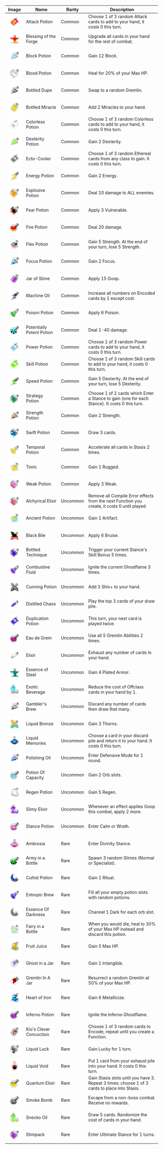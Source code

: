 | Image | Name | Rarity | Description |
| ----- | ---- | ------ | ----------- |
| ![](slay-the-spire/potions/AttackPotion.png) | Attack Potion | Common | Choose 1 of 3 random Attack cards to add to your hand, it costs 0 this turn. |
| ![](slay-the-spire/potions/BlessingoftheForge.png) | Blessing of the Forge | Common | Upgrade all cards in your hand for the rest of combat. |
| ![](slay-the-spire/potions/BlockPotion.png) | Block Potion | Common | Gain 12 Block. |
| ![](slay-the-spire/potions/BloodPotion.png) | Blood Potion | Common | Heal for 20% of your Max HP. |
| ![](downfall/potions/BottledDupe.png) | Bottled Dupe | Common | Swap to a random Gremlin. |
| ![](slay-the-spire/potions/BottledMiracle.png) | Bottled Miracle | Common | Add 2 Miracles to your hand. |
| ![](slay-the-spire/potions/ColorlessPotion.png) | Colorless Potion | Common | Choose 1 of 3 random Colorless cards to add to your hand, it costs 0 this turn. |
| ![](slay-the-spire/potions/DexterityPotion.png) | Dexterity Potion | Common | Gain 2 Dexterity. |
| ![](downfall/potions/Ecto-Cooler.png) | Ecto-Cooler | Common | Choose 1 of 3 random Ethereal cards from any class to gain. It costs 0 this turn. |
| ![](slay-the-spire/potions/EnergyPotion.png) | Energy Potion | Common | Gain 2 Energy. |
| ![](slay-the-spire/potions/ExplosivePotion.png) | Explosive Potion | Common | Deal 10 damage to ALL enemies. |
| ![](slay-the-spire/potions/FearPotion.png) | Fear Potion | Common | Apply 3 Vulnerable. |
| ![](slay-the-spire/potions/FirePotion.png) | Fire Potion | Common | Deal 20 damage. |
| ![](slay-the-spire/potions/FlexPotion.png) | Flex Potion | Common | Gain 5 Strength. At the end of your turn, lose 5 Strength. |
| ![](slay-the-spire/potions/FocusPotion.png) | Focus Potion | Common | Gain 2 Focus. |
| ![](downfall/potions/JarofSlime.png) | Jar of Slime | Common | Apply 15 Goop. |
| ![](downfall/potions/MachineOil.png) | Machine Oil | Common | Increase all numbers on Encoded cards by 1 except cost. |
| ![](slay-the-spire/potions/PoisonPotion.png) | Poison Potion | Common | Apply 6 Poison. |
| ![](downfall/potions/PotentiallyPotentPotion.png) | Potentially Potent Potion | Common | Deal 1-40 damage. |
| ![](slay-the-spire/potions/PowerPotion.png) | Power Potion | Common | Choose 1 of 3 random Power cards to add to your hand, it costs 0 this turn. |
| ![](slay-the-spire/potions/SkillPotion.png) | Skill Potion | Common | Choose 1 of 3 random Skill cards to add to your hand, it costs 0 this turn. |
| ![](slay-the-spire/potions/SpeedPotion.png) | Speed Potion | Common | Gain 5 Dexterity. At the end of your turn, lose 5 Dexterity. |
| ![](downfall/potions/StrategyPotion.png) | Strategy Potion | Common | Choose 1 of 2 cards which Enter a Stance to gain (one for each Stance). It costs 0 this turn. |
| ![](slay-the-spire/potions/StrengthPotion.png) | Strength Potion | Common | Gain 2 Strength. |
| ![](slay-the-spire/potions/SwiftPotion.png) | Swift Potion | Common | Draw 3 cards. |
| ![](downfall/potions/TemporalPotion.png) | Temporal Potion | Common | Accelerate all cards in Stasis 2 times. |
| ![](downfall/potions/Tonic.png) | Tonic | Common | Gain 1 Rugged. |
| ![](slay-the-spire/potions/WeakPotion.png) | Weak Potion | Common | Apply 3 Weak. |
| ![](downfall/potions/AlchyricalElixir.png) | Alchyrical Elixir | Uncommon | Remove all Compile Error effects from the next Function you create, it costs 0 until played. |
| ![](slay-the-spire/potions/AncientPotion.png) | Ancient Potion | Uncommon | Gain 1 Artifact. |
| ![](downfall/potions/BlackBile.png) | Black Bile | Uncommon | Apply 6 Bruise. |
| ![](downfall/potions/BottledTechnique.png) | Bottled Technique | Uncommon | Trigger your current Stance's Skill Bonus 5 times. |
| ![](downfall/potions/CombustiveFluid.png) | Combustive Fluid | Uncommon | Ignite the current Ghostflame 3 times. |
| ![](slay-the-spire/potions/CunningPotion.png) | Cunning Potion | Uncommon | Add 3 Shiv+ to your hand. |
| ![](slay-the-spire/potions/DistilledChaos.png) | Distilled Chaos | Uncommon | Play the top 3 cards of your draw pile. |
| ![](slay-the-spire/potions/DuplicationPotion.png) | Duplication Potion | Uncommon | This turn, your next card is played twice. |
| ![](downfall/potions/EaudeGrem.png) | Eau de Grem | Uncommon | Use all 5 Gremlin Abilities 2 times. |
| ![](slay-the-spire/potions/Elixir.png) | Elixir | Uncommon | Exhaust any number of cards in your hand. |
| ![](slay-the-spire/potions/EssenceofSteel.png) | Essence of Steel | Uncommon | Gain 4 Plated Armor. |
| ![](downfall/potions/ExoticBeverage.png) | Exotic Beverage | Uncommon | Reduce the cost of Offclass cards in your hand by 1. |
| ![](slay-the-spire/potions/GamblersBrew.png) | Gambler's Brew | Uncommon | Discard any number of cards then draw that many. |
| ![](slay-the-spire/potions/LiquidBronze.png) | Liquid Bronze | Uncommon | Gain 3 Thorns. |
| ![](slay-the-spire/potions/LiquidMemories.png) | Liquid Memories | Uncommon | Choose a card in your discard pile and return it to your hand. It costs 0 this turn. |
| ![](downfall/potions/PolishingOil.png) | Polishing Oil | Uncommon | Enter Defensive Mode for 1 round. |
| ![](slay-the-spire/potions/PotionOfCapacity.png) | Potion Of Capacity | Uncommon | Gain 2 Orb slots. |
| ![](slay-the-spire/potions/RegenPotion.png) | Regen Potion | Uncommon | Gain 5 Regen. |
| ![](downfall/potions/SlimyElixir.png) | Slimy Elixir | Uncommon | Whenever an effect applies Goop this combat, apply 2 more. |
| ![](slay-the-spire/potions/StancePotion.png) | Stance Potion | Uncommon | Enter Calm or Wrath. |
| ![](slay-the-spire/potions/Ambrosia.png) | Ambrosia | Rare | Enter Divinity Stance. |
| ![](downfall/potions/ArmyinaBottle.png) | Army in a Bottle | Rare | Spawn 3 random Slimes (Normal or Specialist). |
| ![](slay-the-spire/potions/CultistPotion.png) | Cultist Potion | Rare | Gain 1 Ritual. |
| ![](slay-the-spire/potions/EntropicBrew.png) | Entropic Brew | Rare | Fill all your empty potion slots with random potions. |
| ![](slay-the-spire/potions/EssenceOfDarkness.png) | Essence Of Darkness | Rare | Channel 1 Dark for each orb slot. |
| ![](slay-the-spire/potions/FairyinaBottle.png) | Fairy in a Bottle | Rare | When you would die, heal to 30% of your Max HP instead and discard this potion. |
| ![](slay-the-spire/potions/FruitJuice.png) | Fruit Juice | Rare | Gain 5 Max HP. |
| ![](slay-the-spire/potions/GhostinaJar.png) | Ghost in a Jar | Rare | Gain 1 Intangible. |
| ![](downfall/potions/GremlinInAJar.png) | Gremlin In A Jar | Rare | Resurrect a random Gremlin at 50% of your Max HP. |
| ![](slay-the-spire/potions/HeartofIron.png) | Heart of Iron | Rare | Gain 6 Metallicize. |
| ![](downfall/potions/InfernoPotion.png) | Inferno Potion | Rare | Ignite the Inferno Ghostflame. |
| ![](downfall/potions/KiosCleverConcoction.png) | Kio's Clever Concoction | Rare | Choose 1 of 3 random cards to Encode, repeat until you create a Function. |
| ![](downfall/potions/LiquidLuck.png) | Liquid Luck | Rare | Gain Lucky for 1 turn. |
| ![](downfall/potions/LiquidVoid.png) | Liquid Void | Rare | Put 1 card from your exhaust pile into your hand. It costs 0 this turn. |
| ![](downfall/potions/QuantumElixir.png) | Quantum Elixir | Rare | Gain Stasis slots until you have 3. Repeat 3 times: choose 1 of 3 cards to place into Stasis. |
| ![](slay-the-spire/potions/SmokeBomb.png) | Smoke Bomb | Rare | Escape from a non-boss combat. Receive no rewards. |
| ![](slay-the-spire/potions/SneckoOil.png) | Snecko Oil | Rare | Draw 5 cards. Randomize the cost of cards in your hand. |
| ![](downfall/potions/Stimpack.png) | Stimpack | Rare | Enter Ultimate Stance for 1 turns. |

